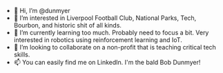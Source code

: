 - 👋 Hi, I’m @dunmyer
- 👀 I’m interested in Liverpool Football Club, National Parks, Tech, Bourbon, and historic shit of all kinds. 
- 🌱 I’m currently learning too much. Probably need to focus a bit. Very interested in robotics using reinforcement learning and IoT.
- 💞️ I’m looking to collaborate on a non-profit that is teaching critical tech skills.
- 📫 You can easily find me on LinkedIn. I'm the bald Bob Dunmyer!

<!---
dunmyer/dunmyer is a ✨ special ✨ repository because its `README.md` (this file) appears on your GitHub profile.
You can click the Preview link to take a look at your changes.
--->
